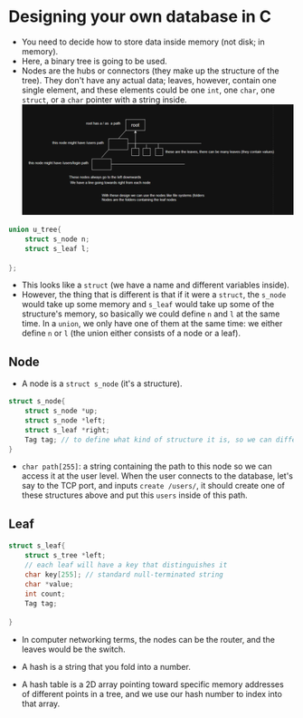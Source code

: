 


# Designing your own database in C
- You need to decide how to store data inside memory (not disk; in memory).
- Here, a binary tree is going to be used.
- Nodes are the hubs or connectors (they make up the structure of the tree). They don't have any actual data; leaves, however, contain one single element, and these elements could be one `int`, one `char`, one `struct`, or a `char` pointer with a string inside.
![](/Diagrams/dbdesign.png)
```c
union u_tree{
    struct s_node n;
    struct s_leaf l;

};
```
- This looks like a `struct` (we have a name and different variables inside).
- However, the thing that is different is that if it were a `struct`, the `s_node` would take up some memory and `s_leaf` would take up some of the structure's memory, so basically we could define `n` and `l` at the same time. In a `union`, we only have one of them at the same time: we either define `n` or `l` (the union either consists of a node or a leaf).


## Node 
- A node is a `struct s_node` (it's a structure).
```c
struct s_node{
    struct s_node *up;
    struct s_node *left;
    struct s_leaf *right;
    Tag tag; // to define what kind of structure it is, so we can differentiate data between leaf and node 
}
```
- `char path[255]`: a string containing the path to this node so we can access it at the user level. When the user connects to the database, let's say to the TCP port, and inputs `create /users/`, it should create one of these structures above and put this `users` inside of this path.

## Leaf
```c
struct s_leaf{
    struct s_tree *left;
    // each leaf will have a key that distinguishes it
    char key[255]; // standard null-terminated string
    char *value;  
    int count;
    Tag tag;

}
```
- In computer networking terms, the nodes can be the router, and the leaves would be the switch.

- A hash is a string that you fold into a number.
- A hash table is a 2D array pointing toward specific memory addresses of different points in a tree, and we use our hash number to index into that array.



